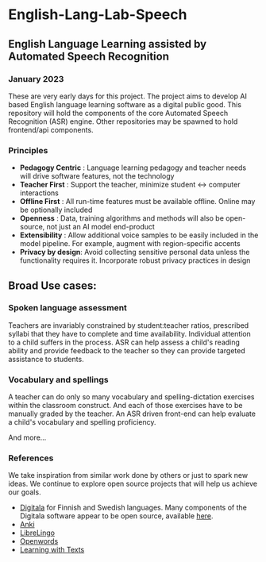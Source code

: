 # English-Lang-Lab-Speech

## English Language Learning assisted by Automated Speech Recognition

### January 2023
These are very early days for this project. The project aims to develop AI based English language learning software as a digital public good. This repository will hold the components of the core Automated Speech Recognition (ASR) engine. Other repositories may be spawned to hold frontend/api components.

### Principles

- **Pedagogy Centric** : Language learning pedagogy and teacher needs will drive software features, not the technology
- **Teacher First**    : Support the teacher, minimize student <-> computer interactions
- **Offline First**    : All run-time features must be available offline. Online may be optionally included
- **Openness**         : Data, training algorithms and methods will also be open-source, not just an AI model end-product
- **Extensibility**    : Allow additional voice samples to be easily included in the model pipeline. For example, augment with region-specific accents
- **Privacy by design**: Avoid collecting sensitive personal data unless the functionality requires it. Incorporate robust privacy practices in design

## Broad Use cases:

### Spoken language assessment
Teachers are invariably constrained by student:teacher ratios, prescribed syllabi that they have to complete and time availability. Individual attention to a child suffers in the process. ASR can help assess a child's reading ability and provide feedback to the teacher so they can provide targeted assistance to students.

### Vocabulary and spellings
A teacher can do only so many vocabulary and spelling-dictation exercises within the classroom construct. And each of those exercises have to be manually graded by the teacher. An ASR driven front-end can help evaluate a child's vocabulary and spelling proficiency.

And more...

### References
We take inspiration from similar work done by others or just to spark new ideas. We continue to explore open source projects that will help us achieve our goals. 
- [Digitala](https://www.helsinki.fi/en/projects/digital-support-for-learning-and-assessing-second-language-speaking/about-digitala) for Finnish and Swedish languages. Many components of the Digitala software appear to be open source, available [here](https://github.com/aalto-speech).
- [Anki](https://apps.ankiweb.net)
- [LibreLingo](https://github.com/LibreLingo/LibreLingo)
- [Openwords](https://github.com/Openwords/OpenwordsWebapp)
- [Learning with Texts](https://github.com/edoreld/learning-with-texts)
